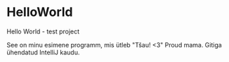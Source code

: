 # HelloWorld

Hello World - test project

See on minu esimene programm, mis ütleb "Tšau! <3" Proud mama.
Gitiga ühendatud IntelliJ kaudu.
